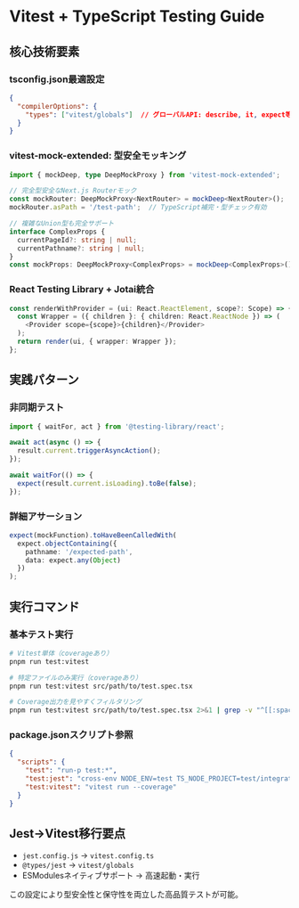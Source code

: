 # Vitest + TypeScript Testing Guide

## 核心技術要素

### tsconfig.json最適設定
```json
{
  "compilerOptions": {
    "types": ["vitest/globals"]  // グローバルAPI: describe, it, expect等をインポート不要化
  }
}
```

### vitest-mock-extended: 型安全モッキング
```typescript
import { mockDeep, type DeepMockProxy } from 'vitest-mock-extended';

// 完全型安全なNext.js Routerモック
const mockRouter: DeepMockProxy<NextRouter> = mockDeep<NextRouter>();
mockRouter.asPath = '/test-path';  // TypeScript補完・型チェック有効

// 複雑なUnion型も完全サポート
interface ComplexProps {
  currentPageId?: string | null;
  currentPathname?: string | null;
}
const mockProps: DeepMockProxy<ComplexProps> = mockDeep<ComplexProps>();
```

### React Testing Library + Jotai統合
```typescript
const renderWithProvider = (ui: React.ReactElement, scope?: Scope) => {
  const Wrapper = ({ children }: { children: React.ReactNode }) => (
    <Provider scope={scope}>{children}</Provider>
  );
  return render(ui, { wrapper: Wrapper });
};
```

## 実践パターン

### 非同期テスト
```typescript
import { waitFor, act } from '@testing-library/react';

await act(async () => {
  result.current.triggerAsyncAction();
});

await waitFor(() => {
  expect(result.current.isLoading).toBe(false);
});
```

### 詳細アサーション
```typescript
expect(mockFunction).toHaveBeenCalledWith(
  expect.objectContaining({
    pathname: '/expected-path',
    data: expect.any(Object)
  })
);
```

## 実行コマンド

### 基本テスト実行
```bash
# Vitest単体（coverageあり）
pnpm run test:vitest

# 特定ファイルのみ実行（coverageあり）
pnpm run test:vitest src/path/to/test.spec.tsx

# Coverage出力を見やすくフィルタリング
pnpm run test:vitest src/path/to/test.spec.tsx 2>&1 | grep -v "^[[:space:]]*|"
```

### package.jsonスクリプト参照
```json
{
  "scripts": {
    "test": "run-p test:*",
    "test:jest": "cross-env NODE_ENV=test TS_NODE_PROJECT=test/integration/tsconfig.json jest",
    "test:vitest": "vitest run --coverage"
  }
}
```

## Jest→Vitest移行要点
- `jest.config.js` → `vitest.config.ts`
- `@types/jest` → `vitest/globals`
- ESModulesネイティブサポート → 高速起動・実行

この設定により型安全性と保守性を両立した高品質テストが可能。